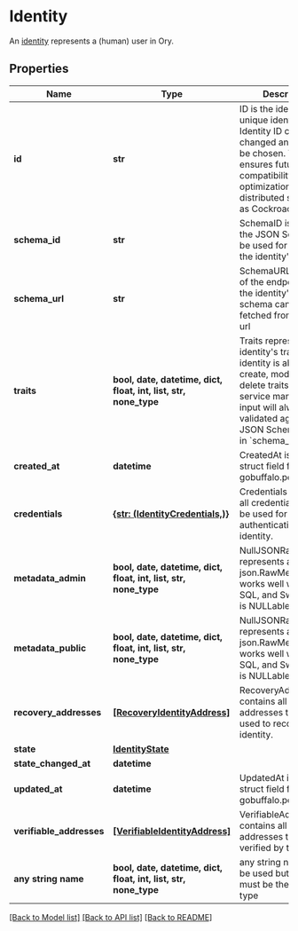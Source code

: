 # Identity

An [identity](https://www.ory.sh/docs/kratos/concepts/identity-user-model) represents a (human) user in Ory.

## Properties
Name | Type | Description | Notes
------------ | ------------- | ------------- | -------------
**id** | **str** | ID is the identity&#39;s unique identifier.  The Identity ID can not be changed and can not be chosen. This ensures future compatibility and optimization for distributed stores such as CockroachDB. | 
**schema_id** | **str** | SchemaID is the ID of the JSON Schema to be used for validating the identity&#39;s traits. | 
**schema_url** | **str** | SchemaURL is the URL of the endpoint where the identity&#39;s traits schema can be fetched from.  format: url | 
**traits** | **bool, date, datetime, dict, float, int, list, str, none_type** | Traits represent an identity&#39;s traits. The identity is able to create, modify, and delete traits in a self-service manner. The input will always be validated against the JSON Schema defined in &#x60;schema_url&#x60;. | 
**created_at** | **datetime** | CreatedAt is a helper struct field for gobuffalo.pop. | [optional] 
**credentials** | [**{str: (IdentityCredentials,)}**](IdentityCredentials.md) | Credentials represents all credentials that can be used for authenticating this identity. | [optional] 
**metadata_admin** | **bool, date, datetime, dict, float, int, list, str, none_type** | NullJSONRawMessage represents a json.RawMessage that works well with JSON, SQL, and Swagger and is NULLable- | [optional] 
**metadata_public** | **bool, date, datetime, dict, float, int, list, str, none_type** | NullJSONRawMessage represents a json.RawMessage that works well with JSON, SQL, and Swagger and is NULLable- | [optional] 
**recovery_addresses** | [**[RecoveryIdentityAddress]**](RecoveryIdentityAddress.md) | RecoveryAddresses contains all the addresses that can be used to recover an identity. | [optional] 
**state** | [**IdentityState**](IdentityState.md) |  | [optional] 
**state_changed_at** | **datetime** |  | [optional] 
**updated_at** | **datetime** | UpdatedAt is a helper struct field for gobuffalo.pop. | [optional] 
**verifiable_addresses** | [**[VerifiableIdentityAddress]**](VerifiableIdentityAddress.md) | VerifiableAddresses contains all the addresses that can be verified by the user. | [optional] 
**any string name** | **bool, date, datetime, dict, float, int, list, str, none_type** | any string name can be used but the value must be the correct type | [optional]

[[Back to Model list]](../README.md#documentation-for-models) [[Back to API list]](../README.md#documentation-for-api-endpoints) [[Back to README]](../README.md)


